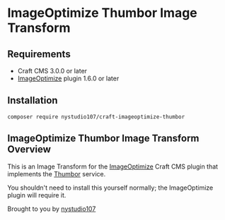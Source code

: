 # ImageOptimize Thumbor Image Transform

## Requirements

* Craft CMS 3.0.0 or later
* [ImageOptimize](https://github.com/nystudio107/craft-imageoptimize) plugin 1.6.0 or later

## Installation

```
composer require nystudio107/craft-imageoptimize-thumbor
```

## ImageOptimize Thumbor Image Transform Overview

This is an Image Transform for the [ImageOptimize](https://github.com/nystudio107/craft-imageoptimize) Craft CMS plugin that implements the [Thumbor](http://thumbor.org/) service.

You shouldn't need to install this yourself normally; the ImageOptimize plugin will require it.

Brought to you by [nystudio107](https://nystudio107.com)
